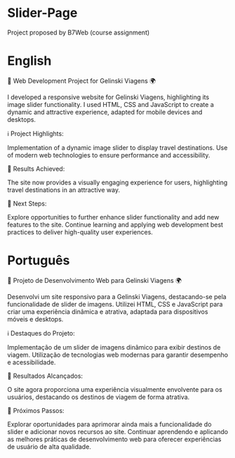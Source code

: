 # Slider-Page
 Project proposed by B7Web (course assignment)

# English

🚀 Web Development Project for Gelinski Viagens 🌍

I developed a responsive website for Gelinski Viagens, highlighting its image slider functionality. I used HTML, CSS and JavaScript to create a dynamic and attractive experience, adapted for mobile devices and desktops.

ℹ️ Project Highlights:

Implementation of a dynamic image slider to display travel destinations.
Use of modern web technologies to ensure performance and accessibility.

🌟 Results Achieved:

The site now provides a visually engaging experience for users, highlighting travel destinations in an attractive way.

💼 Next Steps:

Explore opportunities to further enhance slider functionality and add new features to the site.
Continue learning and applying web development best practices to deliver high-quality user experiences.

# Português

🚀 Projeto de Desenvolvimento Web para Gelinski Viagens 🌍

Desenvolvi um site responsivo para a Gelinski Viagens, destacando-se pela funcionalidade de slider de imagens. Utilizei HTML, CSS e JavaScript para criar uma experiência dinâmica e atrativa, adaptada para dispositivos móveis e desktops.

ℹ️ Destaques do Projeto:

Implementação de um slider de imagens dinâmico para exibir destinos de viagem.
Utilização de tecnologias web modernas para garantir desempenho e acessibilidade.

🌟 Resultados Alcançados:

O site agora proporciona uma experiência visualmente envolvente para os usuários, destacando os destinos de viagem de forma atrativa.

💼 Próximos Passos:

Explorar oportunidades para aprimorar ainda mais a funcionalidade do slider e adicionar novos recursos ao site.
Continuar aprendendo e aplicando as melhores práticas de desenvolvimento web para oferecer experiências de usuário de alta qualidade.
